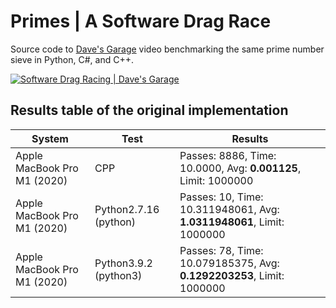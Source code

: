 # Primes | A Software Drag Race

Source code to [Dave's Garage](https://www.youtube.com/c/DavesGarage/featured) video
benchmarking the same prime number sieve in Python, C#, and C++.

[![Software Drag Racing | Dave's Garage](https://img.youtube.com/vi/D3h62rgewZM/0.jpg)](https://youtu.be/D3h62rgewZM)

## Results table of the original implementation

| System                      | Test                  | Results                                                               |
| --------------------------- | --------------------- | --------------------------------------------------------------------- |
| Apple MacBook Pro M1 (2020) | CPP                   | Passes: 8886, Time: 10.0000, Avg: **0.001125**, Limit: 1000000        |
| Apple MacBook Pro M1 (2020) | Python2.7.16 (python) | Passes: 10, Time: 10.311948061, Avg: **1.0311948061**, Limit: 1000000 |
| Apple MacBook Pro M1 (2020) | Python3.9.2 (python3) | Passes: 78, Time: 10.079185375, Avg: **0.1292203253**, Limit: 1000000 |
